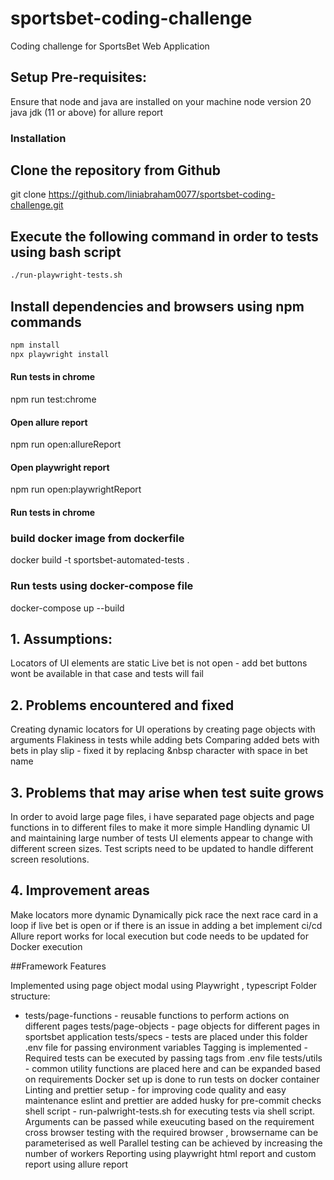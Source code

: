 # sportsbet-coding-challenge

Coding challenge for SportsBet Web Application

## Setup Pre-requisites:

Ensure that node and java are installed on your machine
node version 20
java jdk (11 or above) for allure report

### Installation

## Clone the repository from Github

git clone https://github.com/liniabraham0077/sportsbet-coding-challenge.git

## Execute the following command in order to tests using bash script

```bash
./run-playwright-tests.sh
```

## Install dependencies and browsers using npm commands

```bash
npm install
npx playwright install
```

#### Run tests in chrome

npm run test:chrome

#### Open allure report
npm run open:allureReport

#### Open playwright report
npm run open:playwrightReport

#### Run tests in chrome

### build docker image from dockerfile

docker build -t sportsbet-automated-tests .

### Run tests using docker-compose file

docker-compose up --build

## 1. Assumptions:

Locators of UI elements are static
Live bet is not open - add bet buttons wont be available in that case and tests will fail

## 2. Problems encountered and fixed

Creating dynamic locators for UI operations by creating page objects with arguments
Flakiness in tests while adding bets
Comparing added bets with bets in play slip - fixed it by replacing &nbsp character with space in bet name

## 3. Problems that may arise when test suite grows

In order to avoid large page files, i have separated page objects and page functions in to different files to make it more simple
Handling dynamic UI and maintaining large number of tests
UI elements appear to change with different screen sizes. Test scripts need to be updated to handle different screen resolutions.

## 4. Improvement areas

Make locators more dynamic
Dynamically pick race the next race card in a loop if live bet is open or if there is an issue in adding a bet
implement ci/cd
Allure report works for local execution but code needs to be updated for Docker execution


##Framework Features

Implemented using page object modal using Playwright , typescript
Folder structure:
* tests/page-functions - reusable functions to perform actions on different pages
tests/page-objects - page objects for different pages in sportsbet application
tests/specs - tests are placed under this folder
.env file for passing environment variables
Tagging is implemented - Required tests can be executed by passing tags from .env file
tests/utils - common utility functions are placed here and can be expanded based on requirements
Docker set up is done to run tests on docker container
Linting and prettier setup - for improving code quality and easy maintenance eslint and prettier are added
husky for pre-commit checks
shell script - run-palwright-tests.sh for executing tests via shell script. Arguments can be passed while exeucuting based on the requirement
cross browser testing with the required browser , browsername can be parameterised as well
Parallel testing can be achieved by increasing the number of workers
Reporting using playwright html report and custom report using allure report

